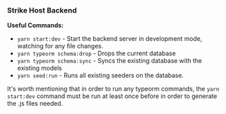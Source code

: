 ### Strike Host Backend

**Useful Commands:**

- `yarn start:dev` - Start the backend server in development mode, watching for any file changes.
- `yarn typeorm schema:drop` - Drops the current database
- `yarn typeorm schema:sync` - Syncs the existing database with the existing models
- `yarn seed:run` - Runs all existing seeders on the database.

It's worth mentioning that in order to run any typeorm commands, the `yarn start:dev` command must be run at least once before in order to generate the .js files needed.

